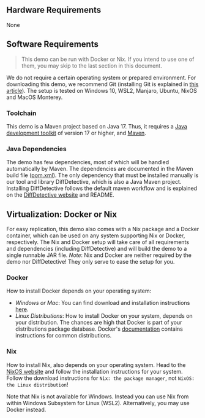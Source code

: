 ## Hardware Requirements

None

## Software Requirements

> This demo can be run with Docker or Nix. If you intend to use one of them, you may skip to the last section in this document. 

We do not require a certain operating system or prepared environment.
For downloading this demo, we recommend Git (installing Git is explained in [this article](https://github.com/git-guides/install-git)).
The setup is tested on Windows 10, WSL2, Manjaro, Ubuntu, NixOS and MacOS Monterey.

### Toolchain
This demo is a Maven project based on Java 17. Thus, it requires a [Java development toolkit](https://www.oracle.com/java/technologies/downloads/) of version 17 or higher, and [Maven](https://maven.apache.org/). 

### Java Dependencies
The demo has few dependencies, most of which will be handled automatically by Maven.
The dependencies are documented in the Maven build file ([pom.xml](pom.xml)).
The only dependency that must be installed manually is our tool and library DiffDetective, which is also a Java Maven project.
Installing DiffDetective follows the default maven workflow and is explained on the [DiffDetective website](https://variantsync.github.io/DiffDetective/) and README.

## Virtualization: Docker or Nix
For easy replication, this demo also comes with a Nix package and a Docker container, which can be used on any system supporting Nix or Docker, respectively.
The Nix and Docker setup will take care of all requirements and dependencies (including DiffDetective) and will build the demo to a single runnable JAR file.
_Note_: Nix and Docker are neither required by the demo nor DiffDetective! They only serve to ease the setup for you.

### Docker

How to install Docker depends on your operating system:

- _Windows or Mac_: You can find download and installation instructions [here](https://www.docker.com/get-started).
- _Linux Distributions_: How to install Docker on your system, depends on your distribution. The chances are high that Docker is part of your distributions package database.
  Docker's [documentation](https://docs.docker.com/engine/install/) contains instructions for common distributions.

### Nix

How to install Nix, also depends on your operating system.
Head to the [NixOS website](https://nixos.org/download/) and follow the installation instructions for your system.
Follow the download instructions for `Nix: the package manager`, not `NixOS: the Linux distribution`!

Note that Nix is not available for Windows.
Instead you can use Nix from within Windows Subsystem for Linux (WSL2).
Alternatively, you may use Docker instead.
